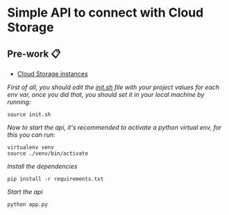 # Simple API to connect with Cloud Storage

## Pre-work 📋
* [Cloud Storage instances](https://github.com/DSC-ESCOM-IPN/Cloud-Computing-Course/tree/main/SQL)

_First of all, you should edit the [init.sh](https://github.com/DSC-ESCOM-IPN/Cloud-Computing-Course/blob/main/SQL/api/init.sh) file with your project values for each env var, once you did that, you should set it in your local machine by running:_

```
source init.sh
```

_Now to start the api, it's recommended to activate a python virtual env, for this you can run:_
```
virtualenv venv
source ./venv/bin/activate
```

_Install the dependencies_

```
pip install -r requirements.txt
```

_Start the api_

```
python app.py
```
